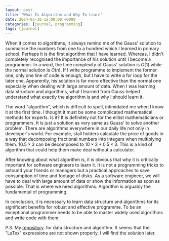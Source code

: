 ```yaml
---
layout: post
title: "What Is Algorithm and Why To Learn"
date: 2024-05-10 12:00:00 +0000
categories: [journal, programming]
tags: [journal]
---
```


When it comes to algorithms, it always remind me of the Gauss' solution to summarise the numbers from one to a hundred which I learned in primary school. Perhaps it is the first algorithm that I have learned. Whereas, I didn't completely recognised the importance of his solution until I become a programmer. In a word, the time complexity of Gauss' solution is $O(1)$ while the normal solution is $O(n)$. If I write programme to implement the former one, only one line of code is enough, but I have to write a for loop for the later one. Apparently, his solution is far more effective than the normal one especially when dealing with large amount of data. When I was learning data structure and algorithms, what I learned from Gauss helped understand what exactly the algorithm is and why I should learn it.

The word "algorithm", which is difficult to spell, intimidated me when I know it at the first time. I thought it must be some complicated mathematical methods for experts. Is it? It is definitely not for the elitist mathematicians or programmers. It is just a solution as very same as Gauss' to solve another problem. There are algorithms everywhere in our daily life not only in developer's world. For example, stall holders calculate the price of goods in a way that decomposing fractional numbers into integers when multiplying them. $10.5\times3$ can be decomposed to $10\times3+0.5\times3$. This is a kind of algorithm that could help them make deal without a calculator.

After knowing about what algorithm is, it is obvious that why it is critically important for software engineers to learn it. It is not a programming tricks to astound your friends or managers but a practical approaches to save consumption of time and footage of disks. As a software engineer, we will have to deal with large amount of data or show the information as soon as possible. That is where we need algorithms. Algorithm is arguably the fundamental of programming. 

In conclusion, it is necessary to learn data structure and algorithms for its significant benefits for robust and effective programme. To be an exceptional programmer needs to be able to master widely used algorithms and write code with them. 

P.S. My [repository](https://github.com/NicholasRabbit/Data-Structure-and-Algorithm).  for data structure and algorithm. It seems that the "LaTex" expressions are not shown properly. I will find the solution later.